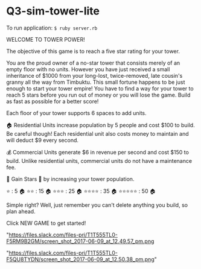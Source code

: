 # Q3-sim-tower-lite

To run application:
`$ ruby server.rb`

WELCOME TO TOWER POWER!

The objective of this game is to reach a five star rating for your tower.

You are the proud owner of a no-star tower that consists merely of an empty floor with no units. However you have just received a small inheritance of $1000 from your long-lost, twice-removed, late cousin's granny all the way from Timbuktu. This small fortune happens to be just enough to start your tower empire! You have to find a way for your tower to reach 5 stars before you run out of money or you will lose the game. Build as fast as possible for a better score!

Each floor of your tower supports 6 spaces to add units.

🏠 Residential Units increase population by 5 people and cost $100 to build. Be careful though! Each residential unit also costs money to maintain and will deduct $9 every second.

💰 Commercial Units generate $6 in revenue per second and cost $150 to build. Unlike residential units, commercial units do not have a maintenance fee.


🌟 Gain Stars 🌟 by increasing your tower population.

  ⭐️ : 5 🏠
  ⭐️⭐️ : 15 🏠
  ⭐️⭐️⭐️ : 25 🏠
  ⭐️⭐️⭐️⭐️ : 35 🏠
  ⭐️⭐️⭐️⭐️⭐️ : 50 🏠

Simple right? Well, just remember you can't delete anything you build, so plan ahead.

Click NEW GAME to get started!

"https://files.slack.com/files-pri/T1T555TL0-F5RM9B2GM/screen_shot_2017-06-09_at_12.49.57_pm.png

"https://files.slack.com/files-pri/T1T555TL0-F5QU8TYDN/screen_shot_2017-06-09_at_12.50.38_pm.png"
